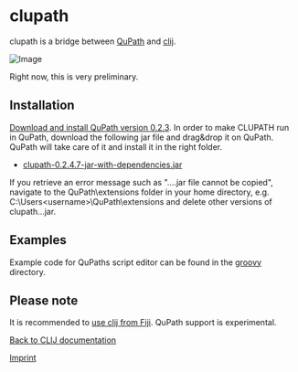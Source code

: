 # clupath
 
clupath is a bridge between [QuPath](https://qupath.github.io/) and [clij](https://clij.github.io/).

![Image](images/clupath.gif)

Right now, this is very preliminary.

## Installation
[Download and install QuPath version 0.2.3](https://github.com/qupath/qupath/releases/tag/v0.2.3). 
In order to make CLUPATH run in QuPath, download the following jar file and drag&drop it on QuPath. QuPath will take care of it and install it in the right folder.
* [clupath-0.2.4.7-jar-with-dependencies.jar](https://github.com/clij/clupath/releases/download/0.2.4.7/clupath-0.2.4.7-jar-with-dependencies.jar)

If you retrieve an error message such as "....jar file cannot be copied", navigate to the QuPath\extensions folder in your home directory, e.g. C:\Users\<username>\QuPath\extensions and delete other versions of clupath...jar.

## Examples
Example code for QuPaths script editor can be found in the [groovy](https://github.com/clij/clupath/tree/master/src/main/groovy) directory.

## Please note
It is recommended to [use clij from Fiji](https://clij.github.io/). QuPath support is experimental.

[Back to CLIJ documentation](https://clij.github.io/)

[Imprint](https://clij.github.io/imprint)

